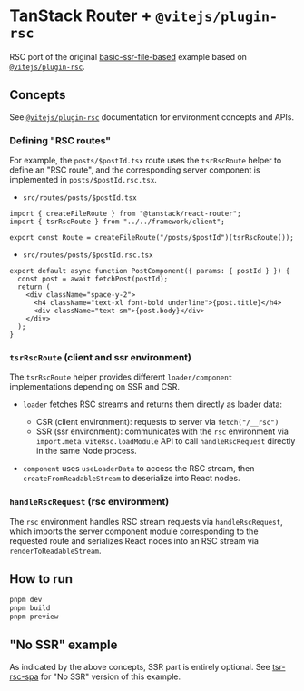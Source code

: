 # TanStack Router + `@vitejs/plugin-rsc`

RSC port of the original [basic-ssr-file-based](https://github.com/TanStack/router/tree/main/examples/react/basic-ssr-file-based) example based on [`@vitejs/plugin-rsc`](https://github.com/vitejs/vite-plugin-react/tree/main/packages/plugin-rsc).

## Concepts

See [`@vitejs/plugin-rsc`](https://github.com/vitejs/vite-plugin-react/tree/main/packages/plugin-rsc) documentation for environment concepts and APIs.

### Defining "RSC routes"

For example, the `posts/$postId.tsx` route uses the `tsrRscRoute` helper to define an "RSC route", and the corresponding server component is implemented in `posts/$postId.rsc.tsx`.

- `src/routes/posts/$postId.tsx` 

```tsx
import { createFileRoute } from "@tanstack/react-router";
import { tsrRscRoute } from "../../framework/client";

export const Route = createFileRoute("/posts/$postId")(tsrRscRoute());
```

- `src/routes/posts/$postId.rsc.tsx` 

```tsx
export default async function PostComponent({ params: { postId } }) {
  const post = await fetchPost(postId);
  return (
    <div className="space-y-2">
      <h4 className="text-xl font-bold underline">{post.title}</h4>
      <div className="text-sm">{post.body}</div>
    </div>
  );
}
```

### `tsrRscRoute` (client and ssr environment)

The `tsrRscRoute` helper provides different `loader/component` implementations depending on SSR and CSR. 

- `loader` fetches RSC streams and returns them directly as loader data:
  - CSR (client environment): requests to server via `fetch("/__rsc")`
  - SSR (ssr environment): communicates with the `rsc` environment via `import.meta.viteRsc.loadModule` API to call `handleRscRequest` directly in the same Node process.

- `component` uses `useLoaderData` to access the RSC stream, then `createFromReadableStream` to deserialize into React nodes.

### `handleRscRequest` (rsc environment)

The `rsc` environment handles RSC stream requests via `handleRscRequest`, which imports the server component module corresponding to the requested route and serializes React nodes into an RSC stream via `renderToReadableStream`.

## How to run

```sh
pnpm dev
pnpm build
pnpm preview
```

## "No SSR" example

As indicated by the above concepts, SSR part is entirely optional. See [tsr-rsc-spa](../tsr-rsc-spa/) for "No SSR" version of this example.
